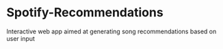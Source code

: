 # Spotify-Recommendations
Interactive web app aimed at generating song recommendations based on user input
